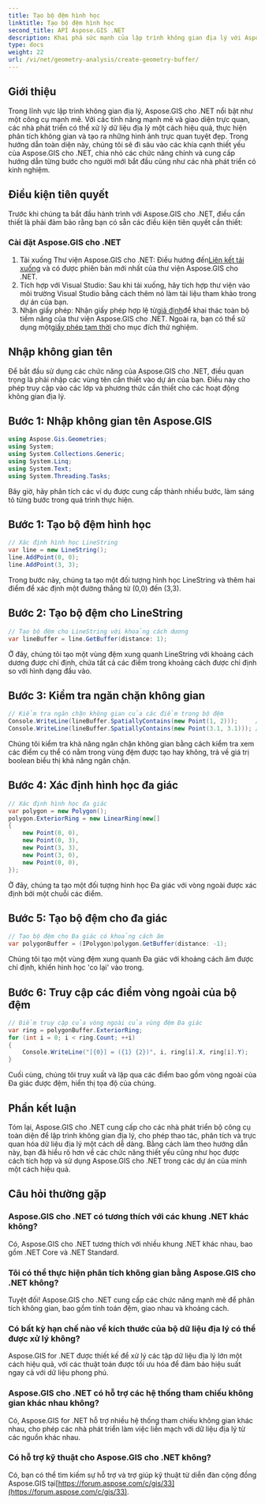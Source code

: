 ```yaml
---
title: Tạo bộ đệm hình học
linktitle: Tạo bộ đệm hình học
second_title: API Aspose.GIS .NET
description: Khai phá sức mạnh của lập trình không gian địa lý với Aspose.GIS cho .NET. Thực hiện phân tích không gian, trực quan hóa dữ liệu và hơn thế nữa một cách dễ dàng.
type: docs
weight: 22
url: /vi/net/geometry-analysis/create-geometry-buffer/
---
```

## Giới thiệu
Trong lĩnh vực lập trình không gian địa lý, Aspose.GIS cho .NET nổi bật như một công cụ mạnh mẽ. Với các tính năng mạnh mẽ và giao diện trực quan, các nhà phát triển có thể xử lý dữ liệu địa lý một cách hiệu quả, thực hiện phân tích không gian và tạo ra những hình ảnh trực quan tuyệt đẹp. Trong hướng dẫn toàn diện này, chúng tôi sẽ đi sâu vào các khía cạnh thiết yếu của Aspose.GIS cho .NET, chia nhỏ các chức năng chính và cung cấp hướng dẫn từng bước cho người mới bắt đầu cũng như các nhà phát triển có kinh nghiệm.
## Điều kiện tiên quyết
Trước khi chúng ta bắt đầu hành trình với Aspose.GIS cho .NET, điều cần thiết là phải đảm bảo rằng bạn có sẵn các điều kiện tiên quyết cần thiết:
### Cài đặt Aspose.GIS cho .NET
1.  Tải xuống Thư viện Aspose.GIS cho .NET: Điều hướng đến[Liên kết tải xuống](https://releases.aspose.com/gis/net/) và có được phiên bản mới nhất của thư viện Aspose.GIS cho .NET.
2. Tích hợp với Visual Studio: Sau khi tải xuống, hãy tích hợp thư viện vào môi trường Visual Studio bằng cách thêm nó làm tài liệu tham khảo trong dự án của bạn.
3.  Nhận giấy phép: Nhận giấy phép hợp lệ từ[giả định](https://purchase.aspose.com/buy)để khai thác toàn bộ tiềm năng của thư viện Aspose.GIS cho .NET. Ngoài ra, bạn có thể sử dụng một[giấy phép tạm thời](https://purchase.aspose.com/temporary-license/) cho mục đích thử nghiệm.

## Nhập không gian tên
Để bắt đầu sử dụng các chức năng của Aspose.GIS cho .NET, điều quan trọng là phải nhập các vùng tên cần thiết vào dự án của bạn. Điều này cho phép truy cập vào các lớp và phương thức cần thiết cho các hoạt động không gian địa lý.
## Bước 1: Nhập không gian tên Aspose.GIS
```csharp
using Aspose.Gis.Geometries;
using System;
using System.Collections.Generic;
using System.Linq;
using System.Text;
using System.Threading.Tasks;
```

Bây giờ, hãy phân tích các ví dụ được cung cấp thành nhiều bước, làm sáng tỏ từng bước trong quá trình thực hiện.
## Bước 1: Tạo bộ đệm hình học
```csharp
// Xác định hình học LineString
var line = new LineString();
line.AddPoint(0, 0);
line.AddPoint(3, 3);
```
Trong bước này, chúng ta tạo một đối tượng hình học LineString và thêm hai điểm để xác định một đường thẳng từ (0,0) đến (3,3).
## Bước 2: Tạo bộ đệm cho LineString
```csharp
// Tạo bộ đệm cho LineString với khoảng cách dương
var lineBuffer = line.GetBuffer(distance: 1);
```
Ở đây, chúng tôi tạo một vùng đệm xung quanh LineString với khoảng cách dương được chỉ định, chứa tất cả các điểm trong khoảng cách được chỉ định so với hình dạng đầu vào.
## Bước 3: Kiểm tra ngăn chặn không gian
```csharp
// Kiểm tra ngăn chặn không gian của các điểm trong bộ đệm
Console.WriteLine(lineBuffer.SpatiallyContains(new Point(1, 2)));     // ĐÚNG VẬY
Console.WriteLine(lineBuffer.SpatiallyContains(new Point(3.1, 3.1))); // ĐÚNG VẬY
```
Chúng tôi kiểm tra khả năng ngăn chặn không gian bằng cách kiểm tra xem các điểm cụ thể có nằm trong vùng đệm được tạo hay không, trả về giá trị boolean biểu thị khả năng ngăn chặn.
## Bước 4: Xác định hình học đa giác
```csharp
// Xác định hình học đa giác
var polygon = new Polygon();
polygon.ExteriorRing = new LinearRing(new[]
{
    new Point(0, 0),
    new Point(0, 3),
    new Point(3, 3),
    new Point(3, 0),
    new Point(0, 0),
});
```
Ở đây, chúng ta tạo một đối tượng hình học Đa giác với vòng ngoài được xác định bởi một chuỗi các điểm.
## Bước 5: Tạo bộ đệm cho đa giác
```csharp
// Tạo bộ đệm cho Đa giác có khoảng cách âm
var polygonBuffer = (IPolygon)polygon.GetBuffer(distance: -1);
```
Chúng tôi tạo một vùng đệm xung quanh Đa giác với khoảng cách âm được chỉ định, khiến hình học 'co lại' vào trong.
## Bước 6: Truy cập các điểm vòng ngoài của bộ đệm
```csharp
// Điểm truy cập của vòng ngoài của vùng đệm Đa giác
var ring = polygonBuffer.ExteriorRing;
for (int i = 0; i < ring.Count; ++i)
{
    Console.WriteLine("[{0}] = ({1} {2})", i, ring[i].X, ring[i].Y);
}
```
Cuối cùng, chúng tôi truy xuất và lặp qua các điểm bao gồm vòng ngoài của Đa giác được đệm, hiển thị tọa độ của chúng.

## Phần kết luận
Tóm lại, Aspose.GIS cho .NET cung cấp cho các nhà phát triển bộ công cụ toàn diện để lập trình không gian địa lý, cho phép thao tác, phân tích và trực quan hóa dữ liệu địa lý một cách dễ dàng. Bằng cách làm theo hướng dẫn này, bạn đã hiểu rõ hơn về các chức năng thiết yếu cũng như học được cách tích hợp và sử dụng Aspose.GIS cho .NET trong các dự án của mình một cách hiệu quả.
## Câu hỏi thường gặp
### Aspose.GIS cho .NET có tương thích với các khung .NET khác không?
Có, Aspose.GIS cho .NET tương thích với nhiều khung .NET khác nhau, bao gồm .NET Core và .NET Standard.
### Tôi có thể thực hiện phân tích không gian bằng Aspose.GIS cho .NET không?
Tuyệt đối! Aspose.GIS cho .NET cung cấp các chức năng mạnh mẽ để phân tích không gian, bao gồm tính toán đệm, giao nhau và khoảng cách.
### Có bất kỳ hạn chế nào về kích thước của bộ dữ liệu địa lý có thể được xử lý không?
Aspose.GIS for .NET được thiết kế để xử lý các tập dữ liệu địa lý lớn một cách hiệu quả, với các thuật toán được tối ưu hóa để đảm bảo hiệu suất ngay cả với dữ liệu phong phú.
### Aspose.GIS cho .NET có hỗ trợ các hệ thống tham chiếu không gian khác nhau không?
Có, Aspose.GIS for .NET hỗ trợ nhiều hệ thống tham chiếu không gian khác nhau, cho phép các nhà phát triển làm việc liền mạch với dữ liệu địa lý từ các nguồn khác nhau.
### Có hỗ trợ kỹ thuật cho Aspose.GIS cho .NET không?
 Có, bạn có thể tìm kiếm sự hỗ trợ và trợ giúp kỹ thuật từ diễn đàn cộng đồng Aspose.GIS tại[https://forum.aspose.com/c/gis/33](https://forum.aspose.com/c/gis/33).